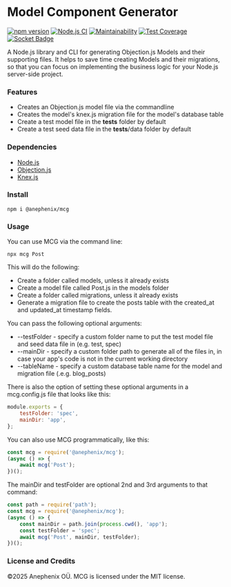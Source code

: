# Model Component Generator

[![npm version](https://badge.fury.io/js/%40anephenix%2Fmcg.svg)](https://badge.fury.io/js/%40anephenix%2Fmcg) [![Node.js CI](https://github.com/anephenix/mcg/actions/workflows/node.js.yml/badge.svg)](https://github.com/anephenix/mcg/actions/workflows/node.js.yml) [![Maintainability](https://api.codeclimate.com/v1/badges/3fabf6075ba1859d0b0e/maintainability)](https://codeclimate.com/github/anephenix/mcg/maintainability) [![Test Coverage](https://api.codeclimate.com/v1/badges/3fabf6075ba1859d0b0e/test_coverage)](https://codeclimate.com/github/anephenix/mcg/test_coverage) [![Socket Badge](https://socket.dev/api/badge/npm/package/@anephenix/mcg)](https://socket.dev/npm/package/@anephenix/mcg)

A Node.js library and CLI for generating Objection.js Models and their supporting files. It helps to save time creating Models and their migrations, so that you can focus on implementing the business logic for your Node.js server-side project.

### Features

-   Creates an Objection.js model file via the commandline
-   Creates the model's knex.js migration file for the model's database table
-   Create a test model file in the **tests** folder by default
-   Create a test seed data file in the **tests**/data folder by default

### Dependencies

-   [Node.js](https://nodejs.org)
-   [Objection.js](https://vincit.github.io/objection.js/)
-   [Knex.js](http://knexjs.org)

### Install

```shell
npm i @anephenix/mcg
```

### Usage

You can use MCG via the command line:

```shell
npx mcg Post
```

This will do the following:

-   Create a folder called models, unless it already exists
-   Create a model file called Post.js in the models folder
-   Create a folder called migrations, unless it already exists
-   Generate a migration file to create the posts table with the created_at and updated_at timestamp fields.

You can pass the following optional arguments:

-   --testFolder - specify a custom folder name to put the test model file and seed data file in (e.g. test, spec)
-   --mainDir - specify a custom folder path to generate all of the files in, in case your app's code is not in the current working directory
-   --tableName - specify a custom database table name for the model and migration file (.e.g. blog_posts)

There is also the option of setting these optional arguments in a mcg.config.js file that looks like this:

```javascript
module.exports = {
	testFolder: 'spec',
	mainDir: 'app',
};
```

You can also use MCG programmatically, like this:

```javascript
const mcg = require('@anephenix/mcg');
(async () => {
	await mcg('Post');
})();
```

The mainDir and testFolder are optional 2nd and 3rd arguments to that command:

```javascript
const path = require('path');
const mcg = require('@anephenix/mcg');
(async () => {
	const mainDir = path.join(process.cwd(), 'app');
	const testFolder = 'spec';
	await mcg('Post', mainDir, testFolder);
})();
```

### License and Credits

&copy;2025 Anephenix OÜ. MCG is licensed under the MIT license.
